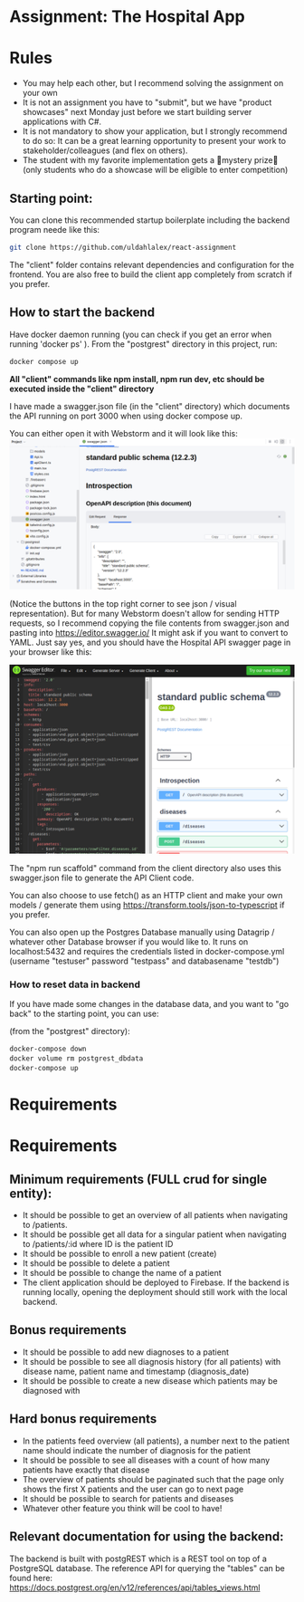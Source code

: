 # Assignment: The Hospital App

# Rules

- You may help each other, but I recommend solving the assignment on your own
- It is not an assignment you have to "submit", but we have "product showcases" next Monday just before we start building server applications with C#.
- It is not mandatory to show your application, but I strongly recommend to do so: It can be a great learning opportunity to present your work to stakeholder/colleagues (and flex on others).
- The student with my favorite implementation gets a 🎁mystery prize🎁 (only students who do a showcase will be eligible to enter competition)

## Starting point:

You can clone this recommended startup boilerplate including the backend program neede like this:

```bash
git clone https://github.com/uldahlalex/react-assignment
```
The "client" folder contains relevant dependencies and configuration for the frontend. 
You are also free to build the client app completely from scratch if you prefer.

## How to start the backend
Have docker daemon running (you can check if you get an error when running 'docker ps' ).
From the "postgrest" directory in this project, run:
```bash
docker compose up
```

**All "client" commands like npm install, npm run dev, etc should be executed inside the "client" directory**

I have made a swagger.json file (in the "client" directory) which documents the API running on port 3000 when using docker compose up.

You can either open it with Webstorm and it will look like this:
![img.png](img.png) 

(Notice the buttons in the top right corner to see json / visual representation). 
But for many Webstorm doesn't allow for sending HTTP requests, so I recommend copying the file contents from swagger.json and pasting into https://editor.swagger.io/
It might ask if you want to convert to YAML. Just say yes, and you should have the Hospital API swagger page in your browser like this:

![img_1.png](img_1.png)

The "npm run scaffold" command from the client directory also uses this swagger.json file to generate the API Client code.

You can also choose to use fetch() as an HTTP client and make your own models / generate them using https://transform.tools/json-to-typescript if you prefer.

You can also open up the Postgres Database manually using Datagrip / whatever other Database browser if you would like to. 
It runs on localhost:5432 and requires the credentials listed in docker-compose.yml (username "testuser" password "testpass" and databasename "testdb")

### How to reset data in backend

If you have made some changes in the database data, and you want to "go back" to the starting point, you can use:

(from the "postgrest" directory):
```bash
docker-compose down
docker volume rm postgrest_dbdata
docker-compose up
```

# Requirements

# Requirements

## Minimum requirements (FULL crud for single entity):
- It should be possible to get an overview of all patients when navigating to /patients.
- It should be possible get all data for a singular patient when navigating to /patients/:id where ID is the patient ID
- It should be possible to enroll a new patient (create)
- It should be possible to delete a patient
- It should be possible to change the name of a patient
- The client application should be deployed to Firebase. If the backend is running locally, opening the deployment should still work with the local backend.

## Bonus requirements
- It should be possible to add new diagnoses to a patient
- It should be possible to see all diagnosis history (for all patients) with disease name, patient name and timestamp (diagnosis_date)
- It should be possible to create a new disease which patients may be diagnosed with

## Hard bonus requirements
- In the patients feed overview (all patients), a number next to the patient name should indicate the number of diagnosis for the patient
- It should be possible to see all diseases with a count of how many patients have exactly that disease
- The overview of patients should be paginated such that the page only shows the first X patients and the user can go to next page
- It should be possible to search for patients and diseases
- Whatever other feature you think will be cool to have!



## Relevant documentation for using the backend:
The backend is built with postgREST which is a REST tool on top of a PostgreSQL database.
The reference API for querying the "tables" can be found here: https://docs.postgrest.org/en/v12/references/api/tables_views.html
